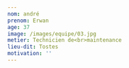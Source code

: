 ```yaml
---
nom: andré
prenom: Erwan
age: 37
image: /images/equipe/03.jpg
metier: Technicien de<br>maintenance
lieu-dit: Tostes
motivation: ''
---
```

